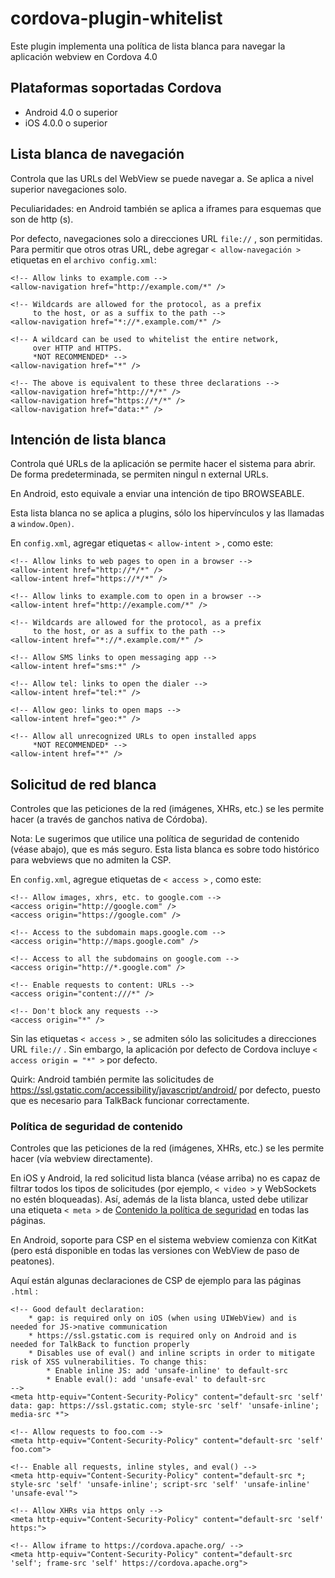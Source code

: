 <!--
# license: Licensed to the Apache Software Foundation (ASF) under one
#         or more contributor license agreements.  See the NOTICE file
#         distributed with this work for additional information
#         regarding copyright ownership.  The ASF licenses this file
#         to you under the Apache License, Version 2.0 (the
#         "License"); you may not use this file except in compliance
#         with the License.  You may obtain a copy of the License at
#
#           http://www.apache.org/licenses/LICENSE-2.0
#
#         Unless required by applicable law or agreed to in writing,
#         software distributed under the License is distributed on an
#         "AS IS" BASIS, WITHOUT WARRANTIES OR CONDITIONS OF ANY
#         KIND, either express or implied.  See the License for the
#         specific language governing permissions and limitations
#         under the License.
-->

# cordova-plugin-whitelist

Este plugin implementa una política de lista blanca para navegar la aplicación webview en Cordova 4.0

## Plataformas soportadas Cordova

  * Android 4.0 o superior
  * iOS 4.0.0 o superior

## Lista blanca de navegación

Controla que las URLs del WebView se puede navegar a. Se aplica a nivel superior navegaciones solo.

Peculiaridades: en Android también se aplica a iframes para esquemas que son de http (s).

Por defecto, navegaciones solo a direcciones URL `file://` , son permitidas. Para permitir que otros otras URL, debe agregar `< allow-navegación >` etiquetas en el `archivo config.xml`:

    <!-- Allow links to example.com -->
    <allow-navigation href="http://example.com/*" />
    
    <!-- Wildcards are allowed for the protocol, as a prefix
         to the host, or as a suffix to the path -->
    <allow-navigation href="*://*.example.com/*" />
    
    <!-- A wildcard can be used to whitelist the entire network,
         over HTTP and HTTPS.
         *NOT RECOMMENDED* -->
    <allow-navigation href="*" />
    
    <!-- The above is equivalent to these three declarations -->
    <allow-navigation href="http://*/*" />
    <allow-navigation href="https://*/*" />
    <allow-navigation href="data:*" />
    

## Intención de lista blanca

Controla qué URLs de la aplicación se permite hacer el sistema para abrir. De forma predeterminada, se permiten ninguÌ n external URLs.

En Android, esto equivale a enviar una intención de tipo BROWSEABLE.

Esta lista blanca no se aplica a plugins, sólo los hipervínculos y las llamadas a `window.Open)`.

En `config.xml`, agregar etiquetas `< allow-intent >` , como este:

    <!-- Allow links to web pages to open in a browser -->
    <allow-intent href="http://*/*" />
    <allow-intent href="https://*/*" />
    
    <!-- Allow links to example.com to open in a browser -->
    <allow-intent href="http://example.com/*" />
    
    <!-- Wildcards are allowed for the protocol, as a prefix
         to the host, or as a suffix to the path -->
    <allow-intent href="*://*.example.com/*" />
    
    <!-- Allow SMS links to open messaging app -->
    <allow-intent href="sms:*" />
    
    <!-- Allow tel: links to open the dialer -->
    <allow-intent href="tel:*" />
    
    <!-- Allow geo: links to open maps -->
    <allow-intent href="geo:*" />
    
    <!-- Allow all unrecognized URLs to open installed apps
         *NOT RECOMMENDED* -->
    <allow-intent href="*" />
    

## Solicitud de red blanca

Controles que las peticiones de la red (imágenes, XHRs, etc.) se les permite hacer (a través de ganchos nativa de Córdoba).

Nota: Le sugerimos que utilice una política de seguridad de contenido (véase abajo), que es más seguro. Esta lista blanca es sobre todo histórico para webviews que no admiten la CSP.

En `config.xml`, agregue etiquetas de `< access >` , como este:

    <!-- Allow images, xhrs, etc. to google.com -->
    <access origin="http://google.com" />
    <access origin="https://google.com" />
    
    <!-- Access to the subdomain maps.google.com -->
    <access origin="http://maps.google.com" />
    
    <!-- Access to all the subdomains on google.com -->
    <access origin="http://*.google.com" />
    
    <!-- Enable requests to content: URLs -->
    <access origin="content:///*" />
    
    <!-- Don't block any requests -->
    <access origin="*" />
    

Sin las etiquetas `< access >` , se admiten sólo las solicitudes a direcciones URL `file://` . Sin embargo, la aplicación por defecto de Cordova incluye `< access origin = "*" >` por defecto.

Quirk: Android también permite las solicitudes de https://ssl.gstatic.com/accessibility/javascript/android/ por defecto, puesto que es necesario para TalkBack funcionar correctamente.

### Política de seguridad de contenido

Controles que las peticiones de la red (imágenes, XHRs, etc.) se les permite hacer (vía webview directamente).

En iOS y Android, la red solicitud lista blanca (véase arriba) no es capaz de filtrar todos los tipos de solicitudes (por ejemplo, `< video >` y WebSockets no estén bloqueadas). Así, además de la lista blanca, usted debe utilizar una etiqueta `< meta >` de [Contenido la política de seguridad](http://content-security-policy.com/) en todas las páginas.

En Android, soporte para CSP en el sistema webview comienza con KitKat (pero está disponible en todas las versiones con WebView de paso de peatones).

Aquí están algunas declaraciones de CSP de ejemplo para las páginas `.html` :

    <!-- Good default declaration:
        * gap: is required only on iOS (when using UIWebView) and is needed for JS->native communication
        * https://ssl.gstatic.com is required only on Android and is needed for TalkBack to function properly
        * Disables use of eval() and inline scripts in order to mitigate risk of XSS vulnerabilities. To change this:
            * Enable inline JS: add 'unsafe-inline' to default-src
            * Enable eval(): add 'unsafe-eval' to default-src
    -->
    <meta http-equiv="Content-Security-Policy" content="default-src 'self' data: gap: https://ssl.gstatic.com; style-src 'self' 'unsafe-inline'; media-src *">
    
    <!-- Allow requests to foo.com -->
    <meta http-equiv="Content-Security-Policy" content="default-src 'self' foo.com">
    
    <!-- Enable all requests, inline styles, and eval() -->
    <meta http-equiv="Content-Security-Policy" content="default-src *; style-src 'self' 'unsafe-inline'; script-src 'self' 'unsafe-inline' 'unsafe-eval'">
    
    <!-- Allow XHRs via https only -->
    <meta http-equiv="Content-Security-Policy" content="default-src 'self' https:">
    
    <!-- Allow iframe to https://cordova.apache.org/ -->
    <meta http-equiv="Content-Security-Policy" content="default-src 'self'; frame-src 'self' https://cordova.apache.org">